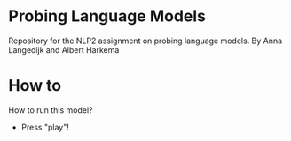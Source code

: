 # Probing Language Models

Repository for the NLP2 assignment on probing language models. By Anna Langedijk and Albert Harkema 

# How to

How to run this model?

* Press "play"!